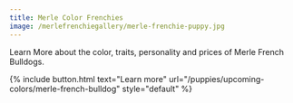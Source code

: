 ```yaml
---
title: Merle Color Frenchies
image: /merlefrenchiegallery/merle-frenchie-puppy.jpg
---
```


Learn More about the color, traits, personality and prices of Merle French Bulldogs.


{% include button.html text="Learn more" url="/puppies/upcoming-colors/merle-french-bulldog" style="default" %}
